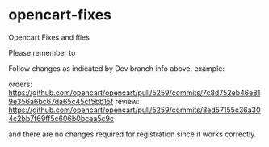 # opencart-fixes
Opencart Fixes and files

Please remember to

Follow changes as indicated by  Dev branch info above.
example:

orders:
https://github.com/opencart/opencart/pull/5259/commits/7c8d752eb46e819e356a6bc67da65c45cf5bb15f
review:
https://github.com/opencart/opencart/pull/5259/commits/8ed57155c36a304c2bb7f69ff5c606b0bcea5c9c

and there are no changes required for registration since it works correctly.
